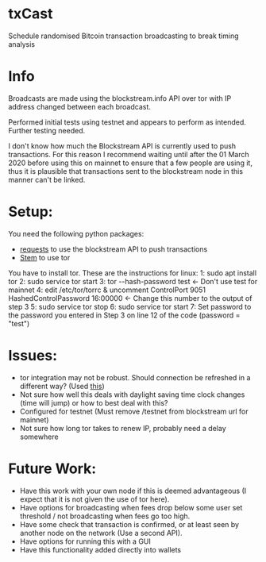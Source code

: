 # txCast
Schedule randomised Bitcoin transaction broadcasting to break timing analysis

# Info
Broadcasts are made using the blockstream.info API over tor with IP address changed between each broadcast.

Performed initial tests using testnet and appears to perform as intended. Further testing needed.

I don't know how much the Blockstream API is currently used to push transactions. For this reason I recommend waiting until after the 01 March 2020 before using this on mainnet to ensure that a few people are using it, thus it is plausible that transactions sent to the blockstream node in this manner can't be linked.

# Setup:
You need the following python packages:
- [requests](https://2.python-requests.org/en/master/) to use the blockstream API to push transactions
- [Stem](https://stem.torproject.org/) to use tor

You have to install tor. These are the instructions for linux:
1: sudo apt install tor
2: sudo service tor start
3: tor --hash-password test <- Don't use test for mainnet
4: edit /etc/tor/torrc & uncomment
       ControlPort 9051
       HashedControlPassword 16:00000 <- Change this number to the output of step 3
5: sudo service tor stop
6: sudo service tor start
7: Set password to the password you entered in Step 3 on line 12 of the code (password = "test")

# Issues:
- tor integration may not be robust. Should connection be refreshed in a different way? (Used [this](https://techmonger.github.io/68/tor-new-ip-python/))
- Not sure how well this deals with daylight saving time clock changes (time will jump) or how to best deal with this?
- Configured for testnet (Must remove /testnet from blockstream url for mainnet)
- Not sure how long tor takes to renew IP, probably need a delay somewhere

# Future Work:
- Have this work with your own node if this is deemed advantageous (I expect that it is not given the use of tor here).
- Have options for broadcasting when fees drop below some user set threshold / not broadcasting when fees go too high.
- Have some check that transaction is confirmed, or at least seen by another node on the network (Use a second API).
- Have options for running this with a GUI
- Have this functionality added directly into wallets
